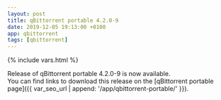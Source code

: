 ```yaml
---
layout: post
title: qBittorrent portable 4.2.0-9
date: 2019-12-05 19:13:00 +0100
app: qbittorrent
tags: [qbittorrent]
---
```

{% include vars.html %}

Release of qBittorrent portable 4.2.0-9 is now available.<br />
You can find links to download this release on the [qBittorrent portable page]({{ var_seo_url | append: '/app/qbittorrent-portable/' }}).